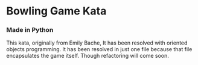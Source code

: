 # Bowling Game Kata

### Made in Python

This kata, originally from Emily Bache, It has been resolved with oriented objects programming.
It has been resolved in just one file because that file encapsulates the game itself.
Though refactoring will come soon.
